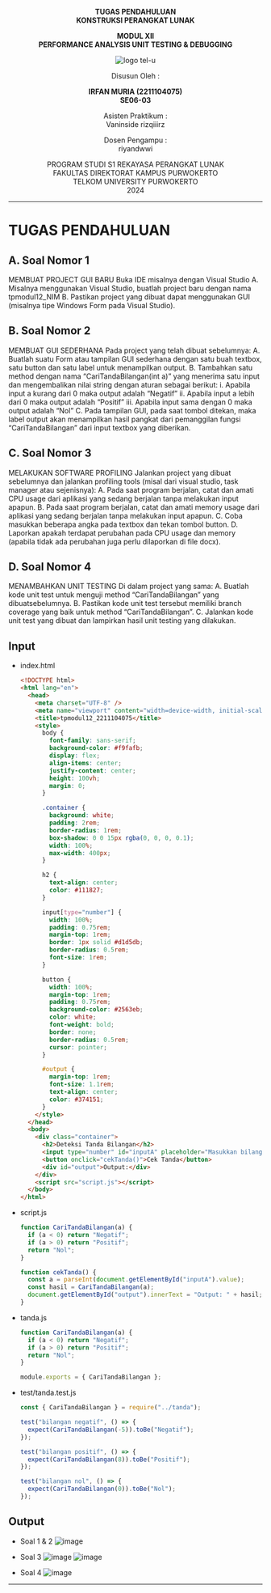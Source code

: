 <div align="center">

**TUGAS PENDAHULUAN**  
**KONSTRUKSI PERANGKAT LUNAK**

**MODUL XII**  
**PERFORMANCE ANALYSIS UNIT TESTING & DEBUGGING**

![logo tel-u](https://github.com/user-attachments/assets/3a44181d-9c92-47f6-8cf0-87755117fd99)

Disusun Oleh :

**IRFAN MURIA (2211104075)**  
**SE06-03**

Asisten Praktikum :  
Vaninside
rizqiiirz

Dosen Pengampu :  
riyandwwi

PROGRAM STUDI S1 REKAYASA PERANGKAT LUNAK  
FAKULTAS DIREKTORAT KAMPUS PURWOKERTO  
TELKOM UNIVERSITY PURWOKERTO  
2024

</div>

---

# TUGAS PENDAHULUAN

## A. Soal Nomor 1

MEMBUAT PROJECT GUI BARU
Buka IDE misalnya dengan Visual Studio
A. Misalnya menggunakan Visual Studio, buatlah project baru dengan nama tpmodul12_NIM
B. Pastikan project yang dibuat dapat menggunakan GUI (misalnya tipe Windows Form pada Visual Studio).

## B. Soal Nomor 2

MEMBUAT GUI SEDERHANA
Pada project yang telah dibuat sebelumnya:
A. Buatlah suatu Form atau tampilan GUI sederhana dengan satu buah textbox, satu button dan satu label untuk menampilkan output.
B. Tambahkan satu method dengan nama “CariTandaBilangan(int a)” yang menerima satu input dan mengembalikan nilai string dengan aturan sebagai berikut:
i. Apabila input a kurang dari 0 maka output adalah “Negatif”
ii. Apabila input a lebih dari 0 maka output adalah “Positif”
iii. Apabila input sama dengan 0 maka output adalah “Nol”
C. Pada tampilan GUI, pada saat tombol ditekan, maka label output akan menampilkan hasil pangkat dari pemanggilan fungsi “CariTandaBilangan” dari input textbox yang diberikan.

## C. Soal Nomor 3

MELAKUKAN SOFTWARE PROFILING
Jalankan project yang dibuat sebelumnya dan jalankan profiling tools (misal dari visual studio, task manager atau sejenisnya):
A. Pada saat program berjalan, catat dan amati CPU usage dari aplikasi yang sedang berjalan tanpa melakukan input apapun.
B. Pada saat program berjalan, catat dan amati memory usage dari aplikasi yang sedang berjalan tanpa melakukan input apapun.
C. Coba masukkan beberapa angka pada textbox dan tekan tombol button.
D. Laporkan apakah terdapat perubahan pada CPU usage dan memory (apabila tidak ada perubahan juga perlu dilaporkan di file docx).

## D. Soal Nomor 4

MENAMBAHKAN UNIT TESTING
Di dalam project yang sama:
A. Buatlah kode unit test untuk menguji method “CariTandaBilangan” yang dibuatsebelumnya.
B. Pastikan kode unit test tersebut memiliki branch coverage yang baik untuk method “CariTandaBilangan”.
C. Jalankan kode unit test yang dibuat dan lampirkan hasil unit testing yang dilakukan.

## Input

- index.html

  ```html
  <!DOCTYPE html>
  <html lang="en">
    <head>
      <meta charset="UTF-8" />
      <meta name="viewport" content="width=device-width, initial-scale=1.0" />
      <title>tpmodul12_2211104075</title>
      <style>
        body {
          font-family: sans-serif;
          background-color: #f9fafb;
          display: flex;
          align-items: center;
          justify-content: center;
          height: 100vh;
          margin: 0;
        }

        .container {
          background: white;
          padding: 2rem;
          border-radius: 1rem;
          box-shadow: 0 0 15px rgba(0, 0, 0, 0.1);
          width: 100%;
          max-width: 400px;
        }

        h2 {
          text-align: center;
          color: #111827;
        }

        input[type="number"] {
          width: 100%;
          padding: 0.75rem;
          margin-top: 1rem;
          border: 1px solid #d1d5db;
          border-radius: 0.5rem;
          font-size: 1rem;
        }

        button {
          width: 100%;
          margin-top: 1rem;
          padding: 0.75rem;
          background-color: #2563eb;
          color: white;
          font-weight: bold;
          border: none;
          border-radius: 0.5rem;
          cursor: pointer;
        }

        #output {
          margin-top: 1rem;
          font-size: 1.1rem;
          text-align: center;
          color: #374151;
        }
      </style>
    </head>
    <body>
      <div class="container">
        <h2>Deteksi Tanda Bilangan</h2>
        <input type="number" id="inputA" placeholder="Masukkan bilangan" />
        <button onclick="cekTanda()">Cek Tanda</button>
        <div id="output">Output:</div>
      </div>
      <script src="script.js"></script>
    </body>
  </html>
  ```

- script.js

  ```js
  function CariTandaBilangan(a) {
    if (a < 0) return "Negatif";
    if (a > 0) return "Positif";
    return "Nol";
  }

  function cekTanda() {
    const a = parseInt(document.getElementById("inputA").value);
    const hasil = CariTandaBilangan(a);
    document.getElementById("output").innerText = "Output: " + hasil;
  }
  ```

- tanda.js

  ```js
  function CariTandaBilangan(a) {
    if (a < 0) return "Negatif";
    if (a > 0) return "Positif";
    return "Nol";
  }

  module.exports = { CariTandaBilangan };
  ```

- test/tanda.test.js

  ```js
  const { CariTandaBilangan } = require("../tanda");

  test("bilangan negatif", () => {
    expect(CariTandaBilangan(-5)).toBe("Negatif");
  });

  test("bilangan positif", () => {
    expect(CariTandaBilangan(8)).toBe("Positif");
  });

  test("bilangan nol", () => {
    expect(CariTandaBilangan(0)).toBe("Nol");
  });
  ```

## Output

- Soal 1 & 2
  ![image](https://github.com/user-attachments/assets/f2a3dee0-15be-4326-8058-4ce1b2536d88)

- Soal 3
  ![image](https://github.com/user-attachments/assets/a86bfe72-ba00-4c6b-a171-6ee459a75236)
  ![image](https://github.com/user-attachments/assets/6d9d9503-3561-493a-bcc2-54ae3ad8edfa)

- Soal 4
  ![image](https://github.com/user-attachments/assets/e470af8c-7da3-417d-9971-09c0380b6595)

---
